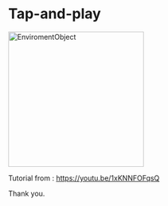 # Tap-and-play

<img width="272" alt="EnviromentObject" src="https://user-images.githubusercontent.com/3993516/125181023-0331d280-e22b-11eb-8da7-7f6b42aee94d.png">

Tutorial from : https://youtu.be/1xKNNFOFqsQ

Thank you.
